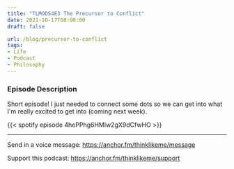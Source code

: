 ```yaml
---
title: "TLMODS4E3 The Precursor to Conflict"
date: 2021-10-17T08:00:00
draft: false

url: /blog/precursor-to-conflict
tags:
- Life
- Podcast
- Philosophy
---
```


### Episode Description

Short episode! I just needed to connect some dots so we can get into what I'm really excited to get into (coming next week).

{{< spotify episode 4hePPhg6HMlw2gX9dCfwHO >}}

---
Send in a voice message: https://anchor.fm/thinklikeme/message

Support this podcast: https://anchor.fm/thinklikeme/support